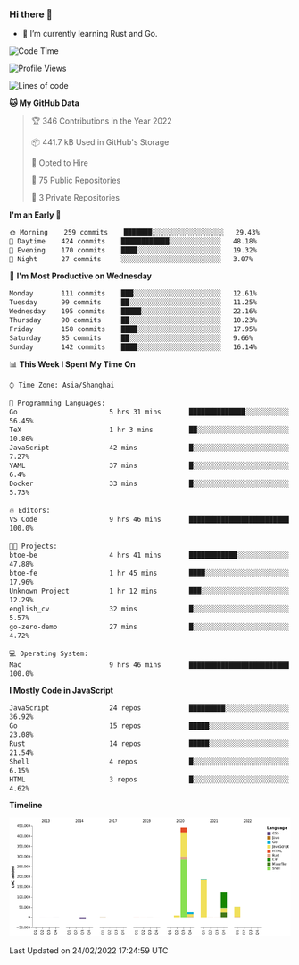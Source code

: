 ### Hi there 👋

- 🌱 I’m currently learning Rust and Go.

<!--START_SECTION:waka-->
![Code Time](http://img.shields.io/badge/Code%20Time-254%20hrs%2054%20mins-blue)

![Profile Views](http://img.shields.io/badge/Profile%20Views-0-blue)

![Lines of code](https://img.shields.io/badge/From%20Hello%20World%20I%27ve%20Written-834%20Thousand%20lines%20of%20code-blue)

**🐱 My GitHub Data** 

> 🏆 346 Contributions in the Year 2022
 > 
> 📦 441.7 kB Used in GitHub's Storage 
 > 
> 💼 Opted to Hire
 > 
> 📜 75 Public Repositories 
 > 
> 🔑 3 Private Repositories  
 > 
**I'm an Early 🐤** 

```text
🌞 Morning    259 commits    ███████░░░░░░░░░░░░░░░░░░   29.43% 
🌆 Daytime    424 commits    ████████████░░░░░░░░░░░░░   48.18% 
🌃 Evening    170 commits    ████░░░░░░░░░░░░░░░░░░░░░   19.32% 
🌙 Night      27 commits     ░░░░░░░░░░░░░░░░░░░░░░░░░   3.07%

```
📅 **I'm Most Productive on Wednesday** 

```text
Monday       111 commits    ███░░░░░░░░░░░░░░░░░░░░░░   12.61% 
Tuesday      99 commits     ██░░░░░░░░░░░░░░░░░░░░░░░   11.25% 
Wednesday    195 commits    █████░░░░░░░░░░░░░░░░░░░░   22.16% 
Thursday     90 commits     ██░░░░░░░░░░░░░░░░░░░░░░░   10.23% 
Friday       158 commits    ████░░░░░░░░░░░░░░░░░░░░░   17.95% 
Saturday     85 commits     ██░░░░░░░░░░░░░░░░░░░░░░░   9.66% 
Sunday       142 commits    ████░░░░░░░░░░░░░░░░░░░░░   16.14%

```


📊 **This Week I Spent My Time On** 

```text
⌚︎ Time Zone: Asia/Shanghai

💬 Programming Languages: 
Go                       5 hrs 31 mins       ██████████████░░░░░░░░░░░   56.45% 
TeX                      1 hr 3 mins         ██░░░░░░░░░░░░░░░░░░░░░░░   10.86% 
JavaScript               42 mins             █░░░░░░░░░░░░░░░░░░░░░░░░   7.27% 
YAML                     37 mins             █░░░░░░░░░░░░░░░░░░░░░░░░   6.4% 
Docker                   33 mins             █░░░░░░░░░░░░░░░░░░░░░░░░   5.73%

🔥 Editors: 
VS Code                  9 hrs 46 mins       █████████████████████████   100.0%

🐱‍💻 Projects: 
btoe-be                  4 hrs 41 mins       ████████████░░░░░░░░░░░░░   47.88% 
btoe-fe                  1 hr 45 mins        ████░░░░░░░░░░░░░░░░░░░░░   17.96% 
Unknown Project          1 hr 12 mins        ███░░░░░░░░░░░░░░░░░░░░░░   12.29% 
english_cv               32 mins             █░░░░░░░░░░░░░░░░░░░░░░░░   5.57% 
go-zero-demo             27 mins             █░░░░░░░░░░░░░░░░░░░░░░░░   4.72%

💻 Operating System: 
Mac                      9 hrs 46 mins       █████████████████████████   100.0%

```

**I Mostly Code in JavaScript** 

```text
JavaScript               24 repos            █████████░░░░░░░░░░░░░░░░   36.92% 
Go                       15 repos            █████░░░░░░░░░░░░░░░░░░░░   23.08% 
Rust                     14 repos            █████░░░░░░░░░░░░░░░░░░░░   21.54% 
Shell                    4 repos             █░░░░░░░░░░░░░░░░░░░░░░░░   6.15% 
HTML                     3 repos             █░░░░░░░░░░░░░░░░░░░░░░░░   4.62%

```


**Timeline**

![Chart not found](https://raw.githubusercontent.com/elton/elton/main/charts/bar_graph.png) 


 Last Updated on 24/02/2022 17:24:59 UTC
<!--END_SECTION:waka-->

<!--
**elton/elton** is a ✨ _special_ ✨ repository because its `README.md` (this file) appears on your GitHub profile.

Here are some ideas to get you started:

- 🔭 I’m currently working on ...
- 🌱 I’m currently learning ...
- 👯 I’m looking to collaborate on ...
- 🤔 I’m looking for help with ...
- 💬 Ask me about ...
- 📫 How to reach me: ...
- 😄 Pronouns: ...
- ⚡ Fun fact: ...
-->
